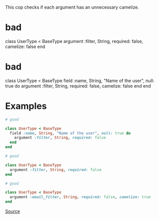
This cop checks if each argument has an unnecessary camelize.

 # bad

  class UserType < BaseType
    argument :filter, String, required: false, camelize: false
  end

 # bad

  class UserType < BaseType
    field :name, String, "Name of the user", null: true do
      argument :filter, String, required: false, camelize: false
    end
  end

# Examples

```ruby
# good

class UserType < BaseType
  field :name, String, "Name of the user", null: true do
    argument :filter, String, required: false
  end
end

# good

class UserType < BaseType
  argument :filter, String, required: false
end

# good

class UserType < BaseType
  argument :email_filter, String, required: false, camelize: true
end
```

[Source](http://www.rubydoc.info/gems/rubocop/RuboCop/Cop/GraphQL/UnnecessaryArgumentCamelize)